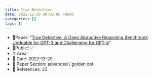```yaml
---
title: True Detective
date: 2022-12-20 00:00:00 +0800
categories: []
tags: []
---
```


- 📙Paper: "[True Detective: A Deep Abductive Reasoning Benchmark Undoable for GPT-3 and Challenging for GPT-4](https://www.semanticscholar.org/paper/True-Detective%3A-A-Deep-Abductive-Reasoning-Undoable-Del-Fishel/256ef1f8d0ea2982cc50d3e85e5f1b4920f037fe)"
- 🔑Public: ✅
- ⚲ Area: 
- 📅 Date: 2022-12-20
- 🔎 Paper Section: advanced / golden cot
- 📝 References: 22
